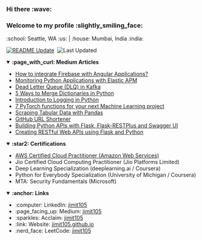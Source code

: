 <h3> Hi there :wave: </h3>
<h3> Welcome to my profile :slightly_smiling_face:</h3>
<p> :school: Seattle, WA :us: | :house: Mumbai, India :india:</p>

[![README Update](https://github.com/jimit105/jimit105/workflows/README%20Update/badge.svg?branch=master)](https://github.com/jimit105/jimit105/actions)&nbsp;
![Last Updated](https://img.shields.io/badge/Last%20Updated%20on-Apr%2029%2C%202024%2015%3A52%3A22%20IST-brightgreen)
<details open><summary><strong>:page_with_curl: Medium Articles</strong></summary><p><ul><li><a href="https://medium.com/geekculture/how-to-integrate-firebase-with-angular-applications-5f57a05d38e0?source=rss-5450f46b772d------2">How to integrate Firebase with Angular Applications?</a></li><li><a href="https://towardsdatascience.com/monitoring-flask-fastapi-python-applications-with-elastic-apm-33237a39d7b6?source=rss-5450f46b772d------2">Monitoring Python Applications with Elastic APM</a></li><li><a href="https://towardsdatascience.com/dead-letter-queue-dlq-in-kafka-29418e0ec6cf?source=rss-5450f46b772d------2">Dead Letter Queue (DLQ) in Kafka</a></li><li><a href="https://towardsdatascience.com/merge-dictionaries-in-python-d4e9ce137374?source=rss-5450f46b772d------2">5 Ways to Merge Dictionaries in Python</a></li><li><a href="https://towardsdatascience.com/logging-in-python-a1415d0b8141?source=rss-5450f46b772d------2">Introduction to Logging in Python</a></li><li><a href="https://towardsdatascience.com/useful-pytorch-functions-356de5f31a1e?source=rss-5450f46b772d------2">7 PyTorch functions for your next Machine Learning project</a></li><li><a href="https://towardsdatascience.com/scraping-tabular-data-with-pandas-python-10cf2a133cbf?source=rss-5450f46b772d------2">Scraping Tabular Data with Pandas</a></li><li><a href="https://towardsdatascience.com/github-url-shortener-f1e0aeaf83b6?source=rss-5450f46b772d------2">GitHub URL Shortener</a></li><li><a href="https://medium.com/analytics-vidhya/swagger-ui-dashboard-with-flask-restplus-api-7461b3a9a2c8?source=rss-5450f46b772d------2">Building Python APIs with Flask, Flask-RESTPlus and Swagger UI</a></li><li><a href="https://towardsdatascience.com/creating-restful-apis-using-flask-and-python-655bad51b24?source=rss-5450f46b772d------2">Creating RESTful Web APIs using Flask and Python</a></li></ul></p></details>
<details open>
  <summary><strong>:star2: Certifications</strong></summary>
  <p>
    <ul>
      <li><a href="https://www.credly.com/badges/2cc3114e-1b92-4e47-b681-485231827b95/">AWS Certified Cloud Practitioner (Amazon Web Services)</a></li>
      <li>Jio Certified Cloud Computing Practitioner (Jio Platforms Limited)</li>
      <li>Deep Learning Specialization (deeplearning.ai / Coursera)</li>
      <li>Python for Everybody Specialization (University of Michigan / Coursera)</li>
      <li>MTA: Security Fundamentals (Microsoft)</li>
    </ul>
  </p>
</details>

<details open>
  <summary><strong>:anchor: Links</strong></summary>
  <p>
    <ul>
      <li>:computer: LinkedIn: <a href="https://www.linkedin.com/in/jimit105/">jimit105</a></li>
      <li>:page_facing_up: Medium: <a href="https://medium.com/@jimit105">jimit105</a></li>
      <li>:sparkles: Acclaim: <a href="https://www.youracclaim.com/users/jimit105/badges">jimit105</a></li>
      <li>:link: Website: <a href="https://jimit105.github.io">jimit105.github.io</a></li>
      <li>:nerd_face: LeetCode: <a href="https://leetcode.com/jimit105/">jimit105</a></li>
    </ul>
  </p>
</details>
